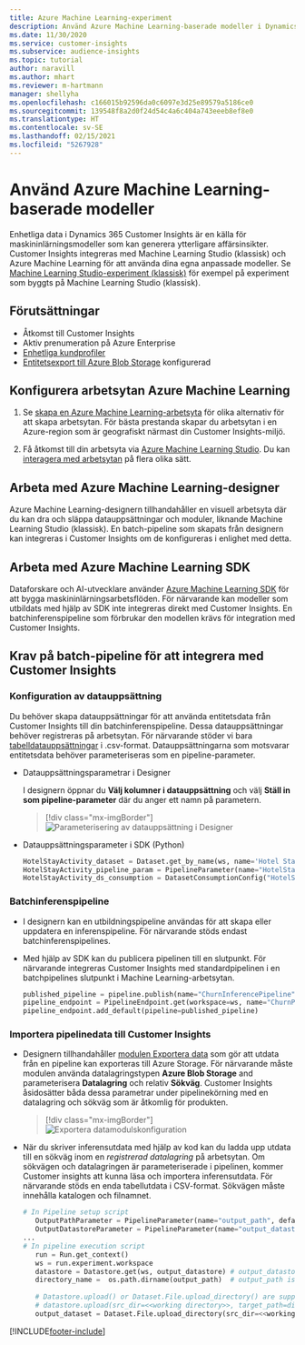 ```yaml
---
title: Azure Machine Learning-experiment
description: Använd Azure Machine Learning-baserade modeller i Dynamics 365 Customer Insights.
ms.date: 11/30/2020
ms.service: customer-insights
ms.subservice: audience-insights
ms.topic: tutorial
author: naravill
ms.author: mhart
ms.reviewer: m-hartmann
manager: shellyha
ms.openlocfilehash: c166015b92596da0c6097e3d25e89579a5186ce0
ms.sourcegitcommit: 139548f8a2d0f24d54c4a6c404a743eeeb8ef8e0
ms.translationtype: HT
ms.contentlocale: sv-SE
ms.lasthandoff: 02/15/2021
ms.locfileid: "5267928"
---
```

# <a name="use-azure-machine-learning-based-models"></a>Använd Azure Machine Learning-baserade modeller

Enhetliga data i Dynamics 365 Customer Insights är en källa för maskininlärningsmodeller som kan generera ytterligare affärsinsikter. Customer Insights integreras med Machine Learning Studio (klassisk) och Azure Machine Learning för att använda dina egna anpassade modeller. Se [Machine Learning Studio-experiment (klassisk)](machine-learning-studio-experiments.md) för exempel på experiment som byggts på Machine Learning Studio (klassisk). 

## <a name="prerequisites"></a>Förutsättningar

- Åtkomst till Customer Insights
- Aktiv prenumeration på Azure Enterprise
- [Enhetliga kundprofiler](data-unification.md)
- [Entitetsexport till Azure Blob Storage](export-azure-blob-storage.md) konfigurerad

## <a name="set-up-azure-machine-learning-workspace"></a>Konfigurera arbetsytan Azure Machine Learning

1. Se [skapa en Azure Machine Learning-arbetsyta](https://docs.microsoft.com/azure/machine-learning/concept-workspace#-create-a-workspace) för olika alternativ för att skapa arbetsytan. För bästa prestanda skapar du arbetsytan i en Azure-region som är geografiskt närmast din Customer Insights-miljö.

1. Få åtkomst till din arbetsyta via [Azure Machine Learning Studio](https://ml.azure.com/). Du kan [interagera med arbetsytan](https://docs.microsoft.com/azure/machine-learning/concept-workspace#tools-for-workspace-interaction) på flera olika sätt.

## <a name="work-with-azure-machine-learning-designer"></a>Arbeta med Azure Machine Learning-designer

Azure Machine Learning-designern tillhandahåller en visuell arbetsyta där du kan dra och släppa datauppsättningar och moduler, liknande Machine Learning Studio (klassisk). En batch-pipeline som skapats från designern kan integreras i Customer Insights om de konfigureras i enlighet med detta. 
   
## <a name="working-with-azure-machine-learning-sdk"></a>Arbeta med Azure Machine Learning SDK

Dataforskare och AI-utvecklare använder [Azure Machine Learning SDK](https://docs.microsoft.com/python/api/overview/azure/ml/?view=azure-ml-py&preserve-view=true) för att bygga maskininlärningsarbetsflöden. För närvarande kan modeller som utbildats med hjälp av SDK inte integreras direkt med Customer Insights. En batchinferenspipeline som förbrukar den modellen krävs för integration med Customer Insights.

## <a name="batch-pipeline-requirements-to-integrate-with-customer-insights"></a>Krav på batch-pipeline för att integrera med Customer Insights

### <a name="dataset-configuration"></a>Konfiguration av datauppsättning

Du behöver skapa datauppsättningar för att använda entitetsdata från Customer Insights till din batchinferenspipeline. Dessa datauppsättningar behöver registreras på arbetsytan. För närvarande stöder vi bara [tabelldatauppsättningar](https://docs.microsoft.com/azure/machine-learning/how-to-create-register-datasets#tabulardataset) i .csv-format. Datauppsättningarna som motsvarar entitetsdata behöver parameteriseras som en pipeline-parameter.
   
* Datauppsättningsparametrar i Designer
   
     I designern öppnar du **Välj kolumner i datauppsättning** och välj **Ställ in som pipeline-parameter** där du anger ett namn på parametern.

     > [!div class="mx-imgBorder"]
     > ![Parameterisering av datauppsättning i Designer](media/intelligence-designer-dataset-parameters.png "Parameterisering av datauppsättning i Designer")
   
* Datauppsättningsparameter i SDK (Python)
   
   ```python
   HotelStayActivity_dataset = Dataset.get_by_name(ws, name='Hotel Stay Activity Data')
   HotelStayActivity_pipeline_param = PipelineParameter(name="HotelStayActivity_pipeline_param", default_value=HotelStayActivity_dataset)
   HotelStayActivity_ds_consumption = DatasetConsumptionConfig("HotelStayActivity_dataset", HotelStayActivity_pipeline_param)
   ```

### <a name="batch-inference-pipeline"></a>Batchinferenspipeline
  
* I designern kan en utbildningspipeline användas för att skapa eller uppdatera en inferenspipeline. För närvarande stöds endast batchinferenspipelines.

* Med hjälp av SDK kan du publicera pipelinen till en slutpunkt. För närvarande integreras Customer Insights med standardpipelinen i en batchpipelines slutpunkt i Machine Learning-arbetsytan.
   
   ```python
   published_pipeline = pipeline.publish(name="ChurnInferencePipeline", description="Published Churn Inference pipeline")
   pipeline_endpoint = PipelineEndpoint.get(workspace=ws, name="ChurnPipelineEndpoint") 
   pipeline_endpoint.add_default(pipeline=published_pipeline)
   ```

### <a name="import-pipeline-data-into-customer-insights"></a>Importera pipelinedata till Customer Insights

* Designern tillhandahåller [modulen Exportera data](https://docs.microsoft.com/azure/machine-learning/algorithm-module-reference/export-data) som gör att utdata från en pipeline kan exporteras till Azure Storage. För närvarande måste modulen använda datalagringstypen **Azure Blob Storage** and parameterisera **Datalagring** och relativ **Sökväg**. Customer Insights åsidosätter båda dessa parametrar under pipelinekörning med en datalagring och sökväg som är åtkomlig för produkten.
   > [!div class="mx-imgBorder"]
   > ![Exportera datamodulskonfiguration](media/intelligence-designer-importdata.png "Exportera datamodulskonfiguration")
   
* När du skriver inferensutdata med hjälp av kod kan du ladda upp utdata till en sökväg inom en *registrerad datalagring* på arbetsytan. Om sökvägen och datalagringen är parameteriserade i pipelinen, kommer Customer insights att kunna läsa och importera inferensutdata. För närvarande stöds en enda tabellutdata i CSV-format. Sökvägen måste innehålla katalogen och filnamnet.

   ```python
   # In Pipeline setup script
      OutputPathParameter = PipelineParameter(name="output_path", default_value="HotelChurnOutput/HotelChurnOutput.csv")
      OutputDatastoreParameter = PipelineParameter(name="output_datastore", default_value="workspaceblobstore")
   ...
   # In pipeline execution script
      run = Run.get_context()
      ws = run.experiment.workspace
      datastore = Datastore.get(ws, output_datastore) # output_datastore is parameterized
      directory_name =  os.path.dirname(output_path)  # output_path is parameterized.
      
      # Datastore.upload() or Dataset.File.upload_directory() are supported methods to uplaod the data
      # datastore.upload(src_dir=<<working directory>>, target_path=directory_name, overwrite=False, show_progress=True)
      output_dataset = Dataset.File.upload_directory(src_dir=<<working directory>>, target = (datastore, directory_name)) # Remove trailing "/" from directory_name
   ```


[!INCLUDE[footer-include](../includes/footer-banner.md)]